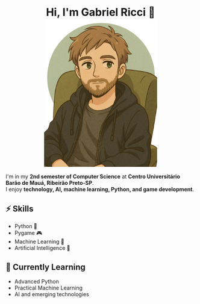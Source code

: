 <div align="center">

<h1 style="margin-bottom: 0px;">Hi, I'm Gabriel Ricci 👋</h1>
<img src="avatar_image.png" alt="avatar_image" width="300"/>

</div>

I'm in my **2nd semester of Computer Science** at **Centro Universitário Barão de Mauá, Ribeirão Preto-SP**.  
I enjoy **technology, AI, machine learning, Python, and game development**.

## ⚡ Skills
- Python 🐍
- Pygame 🎮
- Machine Learning 🤖
- Artificial Intelligence 🧠

## 🌱 Currently Learning
- Advanced Python
- Practical Machine Learning
- AI and emerging technologies
